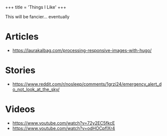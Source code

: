 +++
title = 'Things I Like'
+++

This will be fancier... eventually

# Articles
* https://laurakalbag.com/processing-responsive-images-with-hugo/

# Stories
* https://www.reddit.com/r/nosleep/comments/1grzi24/emergency_alert_do_not_look_at_the_sky/

# Videos
* https://www.youtube.com/watch?v=72y2EC5fkcE
* https://www.youtube.com/watch?v=odHOCpflXr4